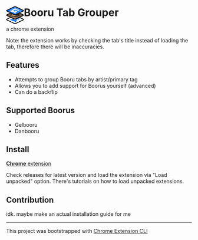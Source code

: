 # <img src="public/icons/icon_48.png" width="48" align="left"> Booru Tab Grouper

a chrome extension

Note: the extension works by checking the tab's title instead of loading the tab, therefore there will be inaccuracies.

## Features

- Attempts to group Booru tabs by artist/primary tag
- Allows you to add support for Boorus yourself (advanced)
- Can do a backflip

## Supported Boorus

- Gelbooru
- Danbooru

## Install

[**Chrome** extension](https://www.youtube.com/watch?v=dQw4w9WgXcQ)

Check releases for latest version and load the extension via "Load unpacked" option. There's tutorials on how to load unpacked extensions. 

## Contribution

idk. maybe make an actual installation guide for me

---

This project was bootstrapped with [Chrome Extension CLI](https://github.com/dutiyesh/chrome-extension-cli)

